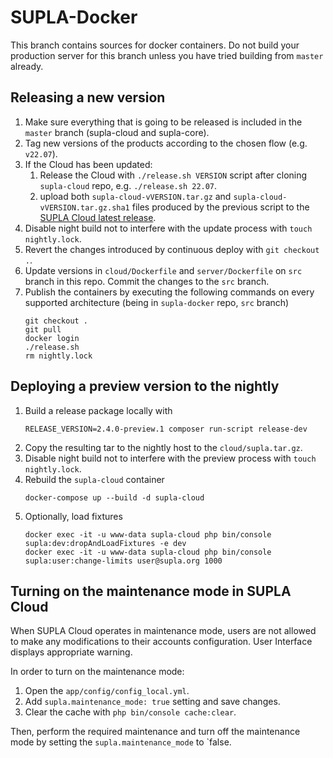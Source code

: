 # SUPLA-Docker

This branch contains sources for docker containers. Do not build your production
server for this branch unless you have tried building from `master` already.

## Releasing a new version

1. Make sure everything that is going to be released is included in the `master` branch
   (supla-cloud and supla-core).
2. Tag new versions of the products according to the chosen flow (e.g. `v22.07`).
3. If the Cloud has been updated:
    1. Release the Cloud with `./release.sh VERSION` script after cloning `supla-cloud` repo, e.g. `./release.sh 22.07`.
    1. upload both `supla-cloud-vVERSION.tar.gz` and `supla-cloud-vVERSION.tar.gz.sha1` files produced by the previous script to the
   [SUPLA Cloud latest release](https://github.com/SUPLA/supla-cloud/releases/latest).
4. Disable night build not to interfere with the update process with `touch nightly.lock`.
5. Revert the changes introduced by continuous deploy with `git checkout .`.
6. Update versions in `cloud/Dockerfile` and `server/Dockerfile` on `src` branch in this repo. Commit the changes to the `src` branch.
7. Publish the containers by executing the following commands on every supported architecture
   (being in `supla-docker` repo, `src` branch)
   ```
   git checkout .
   git pull
   docker login
   ./release.sh
   rm nightly.lock
   ```

## Deploying a preview version to the nightly

1. Build a release package locally with
    ```
    RELEASE_VERSION=2.4.0-preview.1 composer run-script release-dev
    ```
1. Copy the resulting tar to the nightly host to the `cloud/supla.tar.gz`.
1. Disable night build not to interfere with the preview process with `touch nightly.lock`.
1. Rebuild the `supla-cloud` container
    ```
    docker-compose up --build -d supla-cloud
    ```
1. Optionally, load fixtures
    ```
    docker exec -it -u www-data supla-cloud php bin/console supla:dev:dropAndLoadFixtures -e dev
    docker exec -it -u www-data supla-cloud php bin/console supla:user:change-limits user@supla.org 1000
    ```
    
## Turning on the maintenance mode in SUPLA Cloud

When SUPLA Cloud operates in maintenance mode, users are not allowed to make any modifications to 
their accounts configuration. User Interface displays appropriate warning.

In order to turn on the maintenance mode:

1. Open the `app/config/config_local.yml`.
1. Add `supla.maintenance_mode: true` setting and save changes.
1. Clear the cache with `php bin/console cache:clear`.

Then, perform the required maintenance and turn off the maintenance mode by setting the `supla.maintenance_mode`
to `false.
